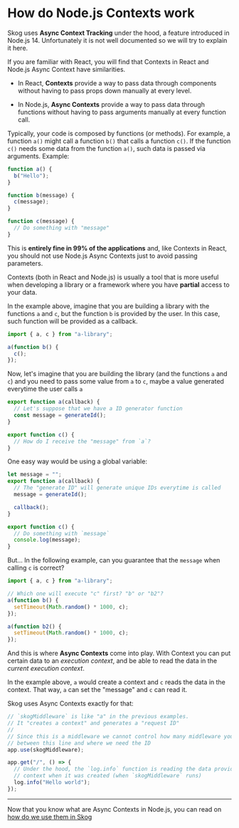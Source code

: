 # How do Node.js Contexts work

Skog uses **Async Context Tracking** under the hood, a feature introduced in Node.js 14. Unfortunately it is not well documented so we will try to explain it here.

If you are familiar with React, you will find that Contexts in React and Node.js Async Context have similarities.

- In React, **Contexts** provide a way to pass data through components without having to pass props down manually at every level.

- In Node.js, **Async Contexts** provide a way to pass data through functions without having to pass arguments manually at every function call.

Typically, your code is composed by functions (or methods). For example, a function `a()` might call a function `b()` that calls a function `c()`. If the function `c()` needs some data from the function `a()`, such data is passed via arguments. Example:

```ts
function a() {
  b("Hello");
}

function b(message) {
  c(message);
}

function c(message) {
  // Do something with "message"
}
```

This is **entirely fine in 99% of the applications** and, like Contexts in React, you should not use Node.js Async Contexts just to avoid passing parameters.

Contexts (both in React and Node.js) is usually a tool that is more useful when developing a library or a framework where you have **partial** access to your data.

In the example above, imagine that you are building a library with the functions `a` and `c`, but the function `b` is provided by the user. In this case, such function will be provided as a callback.

```ts
import { a, c } from "a-library";

a(function b() {
  c();
});
```

Now, let's imagine that you are building the library (and the functions `a` and `c`) and you need to pass some value from `a` to `c`, maybe a value generated everytime the user calls `a`

```ts
export function a(callback) {
  // Let's suppose that we have a ID generator function
  const message = generateId();
}

export function c() {
  // How do I receive the "message" from `a`?
}
```

One easy way would be using a global variable:

```ts
let message = "";
export function a(callback) {
  // The "generate ID" will generate unique IDs everytime is called
  message = generateId();

  callback();
}

export function c() {
  // Do something with `message`
  console.log(message);
}
```

But... In the following example, can you guarantee that the `message` when calling `c` is correct?

```ts
import { a, c } from "a-library";

// Which one will execute "c" first? "b" or "b2"?
a(function b() {
  setTimeout(Math.random() * 1000, c);
});

a(function b2() {
  setTimeout(Math.random() * 1000, c);
});
```

And this is where **Async Contexts** come into play. With Context you can put certain data to an _execution context_, and be able to read the data in the _current execution context_.

In the example above, `a` would create a context and `c` reads the data in the context. That way, `a` can set the "message" and `c` can read it.

Skog uses Async Contexts exactly for that:

```ts
// `skogMiddleware` is like "a" in the previous examples.
// It "creates a context" and generates a "request ID"
//
// Since this is a middleware we cannot control how many middleware you have
// between this line and where we need the ID
app.use(skogMiddleware);

app.get("/", () => {
  // Under the hood, the `log.info` function is reading the data provided by the
  // context when it was created (when `skogMiddleware` runs)
  log.info("Hello world");
});
```

---

Now that you know what are Async Contexts in Node.js, you can read on [how do we use them in Skog](./02-skog-context.md)
